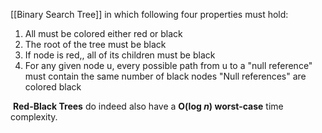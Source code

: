 [[Binary Search Tree]] in which following four properties must hold:
1. All must be colored either red or black
2. The root of the tree must be black
3. If node is red,, all of its children must be black
4. For any given node u, every possible path from u to a "null reference" must contain the same number of black nodes
"Null references" are colored black

 **Red-Black Trees** do indeed also have a **O(log _n_) worst-case** time complexity.